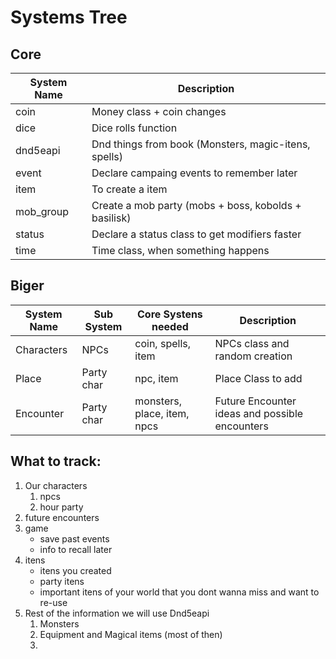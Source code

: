 # Systems Tree

## Core

| System Name | Description                                          |
| ----------- | ---------------------------------------------------- |
| coin        | Money class + coin changes                           |
| dice        | Dice rolls function                                  |
| dnd5eapi    | Dnd things from book (Monsters, magic-itens, spells) |
| event       | Declare campaing events to remember later            |
| item        | To create a item                                     |
| mob_group   | Create a mob party (mobs + boss, kobolds + basilisk) |
| status      | Declare a status class to get modifiers faster       |
| time        | Time class, when something happens                   |

## Biger

| System Name | Sub System | Core Systens needed         | Description                                    |
| ----------- | ---------- | --------------------------- | ---------------------------------------------- |
| Characters  | NPCs       | coin, spells, item          | NPCs class and random creation                 |
| Place       | Party char | npc, item                   | Place Class to add                             |
| Encounter   | Party char | monsters, place, item, npcs | Future Encounter ideas and possible encounters |

## What to track:

1. Our characters
   1. npcs
   2. hour party
2. future encounters
3. game
   - save past events
   - info to recall later
4. itens
   - itens you created
   - party itens
   - important itens of your world that you dont wanna miss and want to re-use
5. Rest of the information we will use Dnd5eapi
   1. Monsters
   2. Equipment and Magical items (most of then)
   3.
